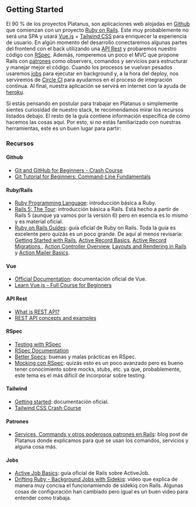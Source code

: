 ## Getting Started

El 90 % de los proyectos Platanus, son aplicaciones web alojadas en [Github](#github) que comienzan con un proyecto [Ruby on Rails](#ruby-on-rails).
Este muy probablemente no será una SPA y usará [Vue.js](#vue) + [Tailwind CSS](#tailwind) para enriquecer la experiencia de usuario.
En algún momento del desarrollo conectaremos algunas partes del frontend con el back utilizando una [API Rest](#api-rest) y probaremos nuestro código con [RSpec](#rspec).
Además, romperemos un poco el MVC que propone Rails con [patrones](#patrones) como observers, comandos y servicios para estructurar y manejar mejor el código.
Cuando los procesos se vuelvan pesados usaremos [jobs](#jobs) para ejecutar en background y, a la hora del deploy, nos serviremos de [Circle CI](https://circleci.com/) para ayudarnos en el proceso de integración continua.
Al final, nuestra aplicación se servirá en internet con la ayuda de [heroku](https://www.heroku.com).

Si estás pensando en postular para trabajar en Platanus o simplemente sientes curiosidad de nuestro stack, te recomendamos mirar los recursos listados debajo.
El resto de la guía contiene información específica de cómo hacemos las cosas aquí. Por esto, si no estás familiarizado con nuestras herramientas, este es un buen lugar para partir:

### Recursos

#### Github

- [Git and GitHub for Beginners - Crash Course](https://www.youtube.com/watch?v=RGOj5yH7evk)
- [Git Tutorial for Beginners: Command-Line Fundamentals](https://www.youtube.com/watch?v=HVsySz-h9r4)

#### Ruby/Rails

- [Ruby Programming Language](https://www.youtube.com/watch?v=t_ispmWmdjY): introducción básica a Ruby.
- [Rails 5: The Tour](https://youtu.be/OaDhY_y8WTo): introducción básica a Rails. Está hecho a partir de Rails 5 (aunque ya vamos por la versión 6) pero en esencia es lo mismo y es material oficial.
- [Ruby on Rails Guides](https://guides.rubyonrails.org/active_job_basics.html): guía oficial de Ruby on Rails. Toda la guía es excelente pero quizás es un poco grande. De aquí al menos revisaría: [Getting Started with Rails](https://guides.rubyonrails.org/getting_started.html), [Active Record Basics](https://guides.rubyonrails.org/active_record_basics.html), [Active Record Migrations
](https://guides.rubyonrails.org/active_record_migrations.html), [Action Controller Overview](https://guides.rubyonrails.org/action_controller_overview.html), [Layouts and Rendering in Rails](https://guides.rubyonrails.org/layouts_and_rendering.html) y [Action Mailer Basics](https://guides.rubyonrails.org/action_mailer_basics.html).

#### Vue

- [Official Documentation](https://vuejs.org/guide/): documentación oficial de Vue.
- [Learn Vue.js - Full Course for Beginners](https://www.youtube.com/watch?v=4deVCNJq3qc)

#### API Rest

- [What is REST API?](https://www.youtube.com/watch?v=rtWH70_MMHM)
- [REST API concepts and examples](https://www.youtube.com/watch?v=7YcW25PHnAA)

#### RSpec

- [Testing with RSpec](https://www.youtube.com/watch?v=71eKcNxwxVY)
- [RSpec Documentation](https://relishapp.com/rspec/rspec-core/docs)
- [Better Specs](http://www.betterspecs.org/): buenas y malas prácticas en RSpec.
- [Mocking con RSpec](https://blog.platan.us/mocking-con-rspec-4c2b2689cf93): quizás esto es un poco avanzado pero es bueno tener conocimiento sobre mocks, stubs, etc. ya que, probablemente, este tema es el más difícil de incorporar sobre testing.

#### Tailwind

- [Getting started](https://tailwindcss.com/docs/installation/): documentación oficial.
- [Tailwind CSS Crash Course](https://www.youtube.com/watch?v=UBOj6rqRUME)

#### Patrones

- [Services, Commands y otros poderosos patrones en Rails](https://blog.platan.us/services-commands-y-otros-poderosos-patrones-en-rails-27c2d3aa7c2e): blog post de Platanus donde explicamos para qué se usan los comandos, servicios y alguna cosa más.

#### Jobs

- [Active Job Basics](https://guides.rubyonrails.org/active_job_basics.html): guía oficial de Rails sobre ActiveJob.
- [Drifting Ruby - Background Jobs with Sidekiq](https://www.youtube.com/watch?v=CStZg8ql9Vs): video que explica de manera muy concisa el funcionamiendo de sidekiq con Rails. Algunas cosas de configuración han cambiado pero igual es un buen video para entender como trabaja.
